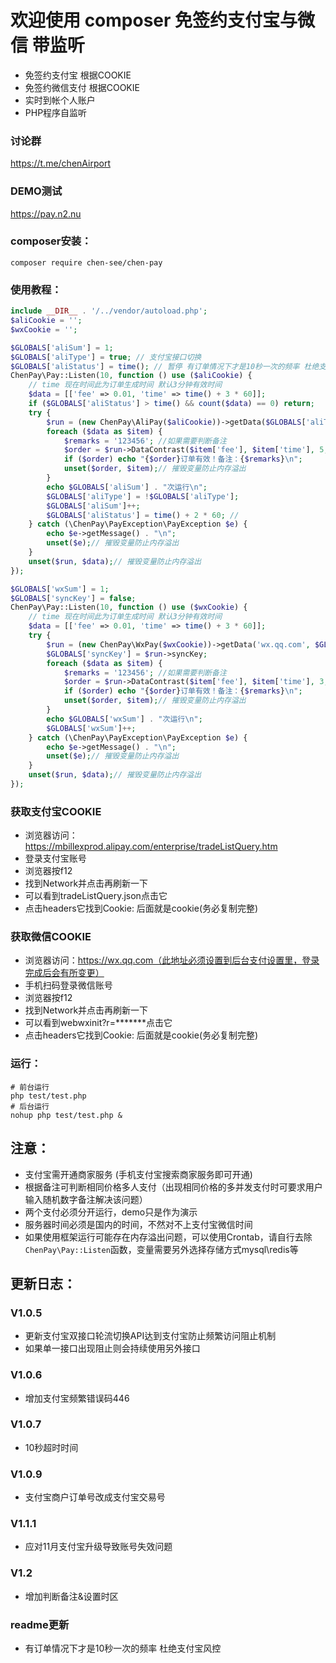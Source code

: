 # 欢迎使用 **composer** 免签约支付宝与微信 带监听

- 免签约支付宝 根据COOKIE
- 免签约微信支付 根据COOKIE
- 实时到帐个人账户
- PHP程序自监听
### 讨论群
https://t.me/chenAirport
### DEMO测试
https://pay.n2.nu

### composer安装：
```
composer require chen-see/chen-pay
```

### 使用教程：
```php
include __DIR__ . '/../vendor/autoload.php';
$aliCookie = '';
$wxCookie = '';

$GLOBALS['aliSum'] = 1;
$GLOBALS['aliType'] = true; // 支付宝接口切换
$GLOBALS['aliStatus'] = time(); // 暂停 有订单情况下才是10秒一次的频率 杜绝支付宝风控
ChenPay\Pay::Listen(10, function () use ($aliCookie) {
    // time 现在时间此为订单生成时间 默认3分钟有效时间
    $data = [['fee' => 0.01, 'time' => time() + 3 * 60]];
    if ($GLOBALS['aliStatus'] > time() && count($data) == 0) return;
    try {
        $run = (new ChenPay\AliPay($aliCookie))->getData($GLOBALS['aliType'])->DataHandle();
        foreach ($data as $item) {
            $remarks = '123456'; //如果需要判断备注
            $order = $run->DataContrast($item['fee'], $item['time'], 5, $remarks);
            if ($order) echo "{$order}订单有效！备注：{$remarks}\n";
            unset($order, $item);// 摧毁变量防止内存溢出
        }
        echo $GLOBALS['aliSum'] . "次运行\n";
        $GLOBALS['aliType'] = !$GLOBALS['aliType'];
        $GLOBALS['aliSum']++;
        $GLOBALS['aliStatus'] = time() + 2 * 60; //
    } catch (\ChenPay\PayException\PayException $e) {
        echo $e->getMessage() . "\n";
        unset($e);// 摧毁变量防止内存溢出
    }
    unset($run, $data);// 摧毁变量防止内存溢出
});

$GLOBALS['wxSum'] = 1;
$GLOBALS['syncKey'] = false;
ChenPay\Pay::Listen(10, function () use ($wxCookie) {
    // time 现在时间此为订单生成时间 默认3分钟有效时间
    $data = [['fee' => 0.01, 'time' => time() + 3 * 60]];
    try {
        $run = (new ChenPay\WxPay($wxCookie))->getData('wx.qq.com', $GLOBALS['syncKey'])->DataHandle();
        $GLOBALS['syncKey'] = $run->syncKey;
        foreach ($data as $item) {
            $remarks = '123456'; //如果需要判断备注
            $order = $run->DataContrast($item['fee'], $item['time'], 3, $remarks);
            if ($order) echo "{$order}订单有效！备注：{$remarks}\n";
            unset($order, $item);// 摧毁变量防止内存溢出
        }
        echo $GLOBALS['wxSum'] . "次运行\n";
        $GLOBALS['wxSum']++;
    } catch (\ChenPay\PayException\PayException $e) {
        echo $e->getMessage() . "\n";
        unset($e);// 摧毁变量防止内存溢出
    }
    unset($run, $data);// 摧毁变量防止内存溢出
});
```

### 获取支付宝COOKIE
- 浏览器访问：https://mbillexprod.alipay.com/enterprise/tradeListQuery.htm
- 登录支付宝账号
- 浏览器按f12
- 找到Network并点击再刷新一下
- 可以看到tradeListQuery.json点击它
- 点击headers它找到Cookie: 后面就是cookie(务必复制完整)

### 获取微信COOKIE
- 浏览器访问：https://wx.qq.com（此地址必须设置到后台支付设置里，登录完成后会有所变更）
- 手机扫码登录微信账号
- 浏览器按f12
- 找到Network并点击再刷新一下
- 可以看到webwxinit?r=*******点击它
- 点击headers它找到Cookie: 后面就是cookie(务必复制完整)

### 运行：
```
# 前台运行
php test/test.php
# 后台运行
nohup php test/test.php &
```

## 注意：
- 支付宝需开通商家服务 (手机支付宝搜索商家服务即可开通)
- 根据备注可判断相同价格多人支付（出现相同价格的多并发支付时可要求用户输入随机数字备注解决该问题）
- 两个支付必须分开运行，demo只是作为演示
- 服务器时间必须是国内的时间，不然对不上支付宝微信时间
- 如果使用框架运行可能存在内存溢出问题，可以使用Crontab，请自行去除```ChenPay\Pay::Listen```函数，变量需要另外选择存储方式mysql\redis等

## 更新日志：
### V1.0.5
- 更新支付宝双接口轮流切换API达到支付宝防止频繁访问阻止机制
- 如果单一接口出现阻止则会持续使用另外接口
### V1.0.6
- 增加支付宝频繁错误码446
### V1.0.7
- 10秒超时时间
### V1.0.9
- 支付宝商户订单号改成支付宝交易号
### V1.1.1
- 应对11月支付宝升级导致账号失效问题
### V1.2
- 增加判断备注&设置时区
### readme更新
- 有订单情况下才是10秒一次的频率 杜绝支付宝风控
